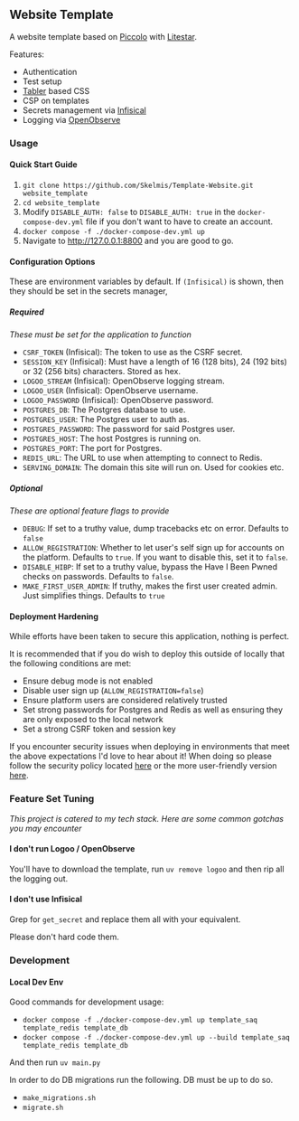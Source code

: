 Website Template
---

A website template based on [Piccolo](https://github.com/piccolo-orm/piccolo) with [Litestar](https://litestar.dev/).

Features:
- Authentication
- Test setup
- [Tabler](https://tabler.io/admin-template) based CSS
- CSP on templates
- Secrets management via [Infisical](https://infisical.com/)
- Logging via [OpenObserve](https://openobserve.ai/)

### Usage

#### Quick Start Guide

1. `git clone https://github.com/Skelmis/Template-Website.git website_template`
2. `cd website_template`
3. Modify `DISABLE_AUTH: false` to `DISABLE_AUTH: true` in the `docker-compose-dev.yml` file if you don't want to have to create an account.
4. `docker compose -f ./docker-compose-dev.yml up`
5. Navigate to http://127.0.0.1:8800 and you are good to go.

#### Configuration Options

These are environment variables by default. If `(Infisical)` is shown, then they should be set in the secrets manager,

##### Required
*These must be set for the application to function*

- `CSRF_TOKEN` (Infisical): The token to use as the CSRF secret.
- `SESSION_KEY` (Infisical): Must have a length of 16 (128 bits), 24 (192 bits) or 32 (256 bits) characters. Stored as hex.
- `LOGOO_STREAM` (Infisical): OpenObserve logging stream.
- `LOGOO_USER` (Infisical): OpenObserve username.
- `LOGOO_PASSWORD` (Infisical): OpenObserve password.
- `POSTGRES_DB`: The Postgres database to use.
- `POSTGRES_USER`: The Postgres user to auth as.
- `POSTGRES_PASSWORD`: The password for said Postgres user.
- `POSTGRES_HOST`: The host Postgres is running on.
- `POSTGRES_PORT`: The port for Postgres.
- `REDIS_URL`: The URL to use when attempting to connect to Redis.
- `SERVING_DOMAIN`: The domain this site will run on. Used for cookies etc.

##### Optional
*These are optional feature flags to provide*

- `DEBUG`: If set to a truthy value, dump tracebacks etc on error. Defaults to `false`
- `ALLOW_REGISTRATION`: Whether to let user's self sign up for accounts on the platform. Defaults to `true`. If you want to disable this, set it to `false`.
- `DISABLE_HIBP`: If set to a truthy value, bypass the Have I Been Pwned checks on passwords. Defaults to `false`.
- `MAKE_FIRST_USER_ADMIN`: If truthy, makes the first user created admin. Just simplifies things. Defaults to `true`

#### Deployment Hardening

While efforts have been taken to secure this application, nothing is perfect.

It is recommended that if you do wish to deploy this outside of locally that the following conditions are met:
- Ensure debug mode is not enabled
- Disable user sign up (`ALLOW_REGISTRATION=false`)
- Ensure platform users are considered relatively trusted
- Set strong passwords for Postgres and Redis as well as ensuring they are only exposed to the local network
- Set a strong CSRF token and session key

If you encounter security issues when deploying in environments that meet the above expectations I'd love to hear about it! When doing so please follow the security policy located [here](https://data.skelmis.co.nz/.well-known/security.txt) or the more user-friendly version [here](https://data.skelmis.co.nz/disclosure-policy).

### Feature Set Tuning

_This project is catered to my tech stack. Here are some common gotchas you may encounter_

#### I don't run Logoo / OpenObserve

You'll have to download the template, run `uv remove logoo` and then rip all the logging out.

#### I don't use Infisical

Grep for `get_secret` and replace them all with your equivalent.

Please don't hard code them.

### Development

#### Local Dev Env

Good commands for development usage:
- `docker compose -f ./docker-compose-dev.yml up template_saq template_redis template_db`
- `docker compose -f ./docker-compose-dev.yml up --build template_saq template_redis template_db`

And then run `uv main.py`

In order to do DB migrations run the following. DB must be up to do so.
- `make_migrations.sh`
- `migrate.sh`